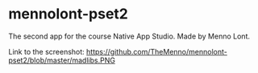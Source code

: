# mennolont-pset2
The second app for the course Native App Studio. Made by Menno Lont.

Link to the screenshot: https://github.com/TheMenno/mennolont-pset2/blob/master/madlibs.PNG

